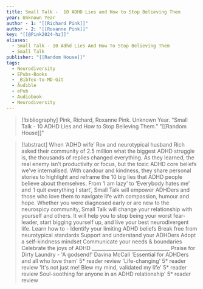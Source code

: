 ```yaml
---
title: Small Talk -  10 ADHD Lies and How to Stop Believing Them
year: Unknown Year
author - 1: "[[Richard Pink]]"
author - 2: "[[Roxanne Pink]]"
key: "[[@Pink2024-hz]]"
aliases:
  - Small Talk - 10 Adhd Lies And How To Stop Believing Them
  - Small Talk
publisher: "[[Random House]]"
tags:
  - Neurodiversity
  - EPubs-Books
  - _BibTex-to-MD-Git
  - Audible
  - ePub
  - Audiobook
  - Neurodiversity
---
```


> [!bibliography]
> Pink, Richard, Roxanne Pink. Unknown Year. “Small Talk -  10 ADHD Lies and How to Stop Believing Them.” "[[Random House]]"

> [!abstract]
> When ‘ADHD wife’ Rox and neurotypical husband Rich asked their community of 2.5 million what the biggest ADHD struggle is, the thousands of replies changed everything. As they learned, the real enemy isn’t productivity or focus, but the toxic ADHD core beliefs we’ve internalised. With candour and kindness, they share personal stories to highlight and reframe the 10 big lies that ADHD people believe about themselves. From ‘I am lazy’ to ‘Everybody hates me’ and ‘I quit everything I start’, Small Talk will empower ADHDers and those who love them to navigate life with compassion, humour and hope. Whether you were diagnosed early or are new to the neurospicy community, Small Talk will change your relationship with yourself and others. It will help you to stop being your worst fear-leader, start bigging yourself up, and live your best neurodivergent life. Learn how to -  Identify your limiting ADHD beliefs Break free from neurotypical standards Support and understand your ADHDers Adopt a self-kindness mindset Communicate your needs & boundaries Celebrate the joys of ADHD ________________________________ Praise for Dirty Laundry -  'A godsend!' Davina McCall 'Essential for ADHDers and all who love them' 5* reader review 'Life-changing' 5* reader review 'It's not just me! Blew my mind, validated my life' 5* reader review Soul-soothing for anyone in an ADHD relationship' 5* reader review